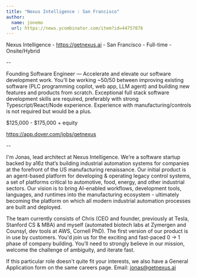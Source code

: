 ```yaml
---
title: "Nexus Intelligence : San Francisco"
author:
  name: jonemo
  url: https://news.ycombinator.com/item?id=44757876
---
```


<JobNavigation />

Nexus Intelligence - <a href="https:&#x2F;&#x2F;getnexus.ai" rel="nofollow">https:&#x2F;&#x2F;getnexus.ai</a> - San Francisco - Full-time - Onsite&#x2F;Hybrid

--

Founding Software Engineer — Accelerate and elevate our software development work. You&#x27;ll be working ~50&#x2F;50 between improving existing software (PLC programming copilot, web app, LLM agent) and building new features and products from scratch. Exceptional full stack software development skills are required, preferably with strong Typescript&#x2F;React&#x2F;Node experience. Experience with manufacturing&#x2F;controls is not required but would be a plus.

$125,000 - $175,000 + equity

<a href="https:&#x2F;&#x2F;app.dover.com&#x2F;jobs&#x2F;getnexus" rel="nofollow">https:&#x2F;&#x2F;app.dover.com&#x2F;jobs&#x2F;getnexus</a>

--

I&#x27;m Jonas, lead architect at Nexus Intelligence. We’re a software startup backed by a16z that’s building industrial automation systems for companies at the forefront of the US manufacturing renaissance. Our initial product is an agent-based platform for developing &amp; operating legacy control systems, a set of platforms critical to automotive, food, energy, and other industrial sectors. Our vision is to bring AI-enabled workflows, development tools, languages, and runtimes into the manufacturing ecosystem - ultimately becoming the platform on which all modern industrial automation processes are built and deployed.

The team currently consists of Chris (CEO and founder, previously at Tesla, Stanford CS &amp; MBA) and myself (automated biotech labs at Zymergen and Counsyl, dev tools at AWS, Cornell PhD). The first version of our product is in use by customers. You&#x27;d join us for the exciting and fast-paced 0 → 1 phase of company building. You’ll need to strongly believe in our mission, welcome the challenge of ambiguity, and iterate fast.

If this particular role doesn&#x27;t quite fit your interests, we also have a General Application form on the same careers page. Email: jonas@getnexus.ai
<JobApplication />
